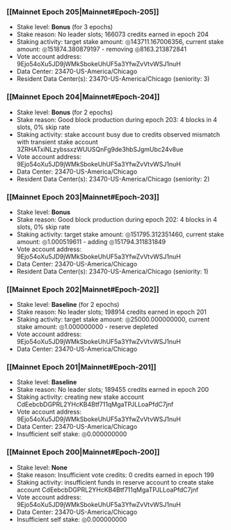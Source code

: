 ### [[Mainnet Epoch 205|Mainnet#Epoch-205]]
* Stake level: **Bonus** (for 3 epochs)
* Stake reason: No leader slots; 166073 credits earned in epoch 204
* Staking activity: target stake amount: ◎143711.167006356, current stake amount: ◎151874.380879197 - removing ◎8163.213872841
* Vote account address: 9Ejo54oXu5JD9jWMkSbokeUhUF5a3YfwZvVtvWSJ1nuH
* Data Center: 23470-US-America/Chicago
* Resident Data Center(s): 23470-US-America/Chicago (seniority: 3)
### [[Mainnet Epoch 204|Mainnet#Epoch-204]]
* Stake level: **Bonus** (for 2 epochs)
* Stake reason: Good block production during epoch 203: 4 blocks in 4 slots, 0% skip rate
* Staking activity: stake account busy due to credits observed mismatch with transient stake account 3ZRHATxiNLzybssxzWUUSQnFg9de3hbSJgmUbc24v8ue
* Vote account address: 9Ejo54oXu5JD9jWMkSbokeUhUF5a3YfwZvVtvWSJ1nuH
* Data Center: 23470-US-America/Chicago
* Resident Data Center(s): 23470-US-America/Chicago (seniority: 2)
### [[Mainnet Epoch 203|Mainnet#Epoch-203]]
* Stake level: **Bonus**
* Stake reason: Good block production during epoch 202: 4 blocks in 4 slots, 0% skip rate
* Staking activity: target stake amount: ◎151795.312351460, current stake amount: ◎1.000519611 - adding ◎151794.311831849
* Vote account address: 9Ejo54oXu5JD9jWMkSbokeUhUF5a3YfwZvVtvWSJ1nuH
* Data Center: 23470-US-America/Chicago
* Resident Data Center(s): 23470-US-America/Chicago (seniority: 1)
### [[Mainnet Epoch 202|Mainnet#Epoch-202]]
* Stake level: **Baseline** (for 2 epochs)
* Stake reason: No leader slots; 198914 credits earned in epoch 201
* Staking activity: target stake amount: ◎25000.000000000, current stake amount: ◎1.000000000 - reserve depleted
* Vote account address: 9Ejo54oXu5JD9jWMkSbokeUhUF5a3YfwZvVtvWSJ1nuH
* Data Center: 23470-US-America/Chicago
### [[Mainnet Epoch 201|Mainnet#Epoch-201]]
* Stake level: **Baseline**
* Stake reason: No leader slots; 189455 credits earned in epoch 200
* Staking activity: creating new stake account CdEebcbDGPRL2YHcKB4Btf711qMgaTPJLLoaPfdC7jnf
* Vote account address: 9Ejo54oXu5JD9jWMkSbokeUhUF5a3YfwZvVtvWSJ1nuH
* Data Center: 23470-US-America/Chicago
* Insufficient self stake: ◎0.000000000
### [[Mainnet Epoch 200|Mainnet#Epoch-200]]
* Stake level: **None**
* Stake reason: Insufficient vote credits: 0 credits earned in epoch 199
* Staking activity: insufficient funds in reserve account to create stake account CdEebcbDGPRL2YHcKB4Btf711qMgaTPJLLoaPfdC7jnf
* Vote account address: 9Ejo54oXu5JD9jWMkSbokeUhUF5a3YfwZvVtvWSJ1nuH
* Data Center: 23470-US-America/Chicago
* Insufficient self stake: ◎0.000000000